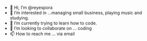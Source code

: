 - 👋 Hi, I’m @reyespora
- 👀 I’m interested in ...managing small business, playing music and studying.
- 🌱 I’m currently trying to learn how to code.
- 💞️ I’m looking to collaborate on ... coding
- 📫 How to reach me ... via email

<!---
reyespora/reyespora is a ✨ special ✨ repository because its `README.md` (this file) appears on your GitHub profile.
You can click the Preview link to take a look at your changes.
--->
